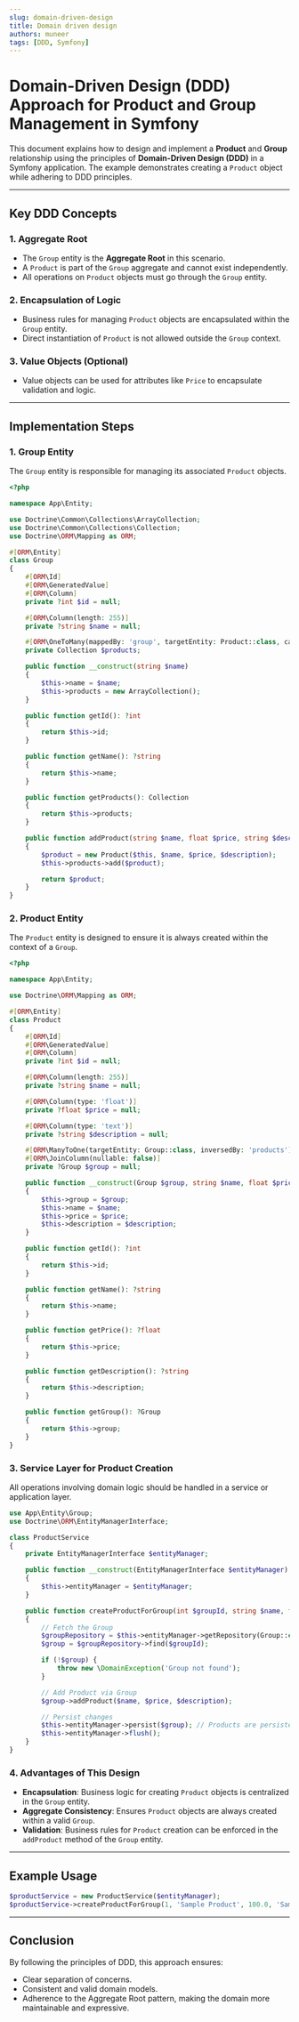 ```yaml
---
slug: domain-driven-design
title: Domain driven design
authors: muneer
tags: [DDD, Symfony]
---
```

# Domain-Driven Design (DDD) Approach for Product and Group Management in Symfony

This document explains how to design and implement a **Product** and **Group** relationship using the principles of **Domain-Driven Design (DDD)** in a Symfony application. The example demonstrates creating a `Product` object while adhering to DDD principles.

---

## **Key DDD Concepts**

### **1. Aggregate Root**
- The `Group` entity is the **Aggregate Root** in this scenario.
- A `Product` is part of the `Group` aggregate and cannot exist independently.
- All operations on `Product` objects must go through the `Group` entity.

### **2. Encapsulation of Logic**
- Business rules for managing `Product` objects are encapsulated within the `Group` entity.
- Direct instantiation of `Product` is not allowed outside the `Group` context.

### **3. Value Objects (Optional)**
- Value objects can be used for attributes like `Price` to encapsulate validation and logic.

---

## **Implementation Steps**

### **1. Group Entity**
The `Group` entity is responsible for managing its associated `Product` objects.

```php
<?php

namespace App\Entity;

use Doctrine\Common\Collections\ArrayCollection;
use Doctrine\Common\Collections\Collection;
use Doctrine\ORM\Mapping as ORM;

#[ORM\Entity]
class Group
{
    #[ORM\Id]
    #[ORM\GeneratedValue]
    #[ORM\Column]
    private ?int $id = null;

    #[ORM\Column(length: 255)]
    private ?string $name = null;

    #[ORM\OneToMany(mappedBy: 'group', targetEntity: Product::class, cascade: ['persist', 'remove'])]
    private Collection $products;

    public function __construct(string $name)
    {
        $this->name = $name;
        $this->products = new ArrayCollection();
    }

    public function getId(): ?int
    {
        return $this->id;
    }

    public function getName(): ?string
    {
        return $this->name;
    }

    public function getProducts(): Collection
    {
        return $this->products;
    }

    public function addProduct(string $name, float $price, string $description): Product
    {
        $product = new Product($this, $name, $price, $description);
        $this->products->add($product);

        return $product;
    }
}
```

### **2. Product Entity**
The `Product` entity is designed to ensure it is always created within the context of a `Group`.

```php
<?php

namespace App\Entity;

use Doctrine\ORM\Mapping as ORM;

#[ORM\Entity]
class Product
{
    #[ORM\Id]
    #[ORM\GeneratedValue]
    #[ORM\Column]
    private ?int $id = null;

    #[ORM\Column(length: 255)]
    private ?string $name = null;

    #[ORM\Column(type: 'float')]
    private ?float $price = null;

    #[ORM\Column(type: 'text')]
    private ?string $description = null;

    #[ORM\ManyToOne(targetEntity: Group::class, inversedBy: 'products')]
    #[ORM\JoinColumn(nullable: false)]
    private ?Group $group = null;

    public function __construct(Group $group, string $name, float $price, string $description)
    {
        $this->group = $group;
        $this->name = $name;
        $this->price = $price;
        $this->description = $description;
    }

    public function getId(): ?int
    {
        return $this->id;
    }

    public function getName(): ?string
    {
        return $this->name;
    }

    public function getPrice(): ?float
    {
        return $this->price;
    }

    public function getDescription(): ?string
    {
        return $this->description;
    }

    public function getGroup(): ?Group
    {
        return $this->group;
    }
}
```

### **3. Service Layer for Product Creation**
All operations involving domain logic should be handled in a service or application layer.

```php
use App\Entity\Group;
use Doctrine\ORM\EntityManagerInterface;

class ProductService
{
    private EntityManagerInterface $entityManager;

    public function __construct(EntityManagerInterface $entityManager)
    {
        $this->entityManager = $entityManager;
    }

    public function createProductForGroup(int $groupId, string $name, float $price, string $description): void
    {
        // Fetch the Group
        $groupRepository = $this->entityManager->getRepository(Group::class);
        $group = $groupRepository->find($groupId);

        if (!$group) {
            throw new \DomainException('Group not found');
        }

        // Add Product via Group
        $group->addProduct($name, $price, $description);

        // Persist changes
        $this->entityManager->persist($group); // Products are persisted via cascade
        $this->entityManager->flush();
    }
}
```

### **4. Advantages of This Design**
- **Encapsulation**: Business logic for creating `Product` objects is centralized in the `Group` entity.
- **Aggregate Consistency**: Ensures `Product` objects are always created within a valid `Group`.
- **Validation**: Business rules for `Product` creation can be enforced in the `addProduct` method of the `Group` entity.

---

## **Example Usage**

```php
$productService = new ProductService($entityManager);
$productService->createProductForGroup(1, 'Sample Product', 100.0, 'Sample Description');
```

---

## **Conclusion**
By following the principles of DDD, this approach ensures:
- Clear separation of concerns.
- Consistent and valid domain models.
- Adherence to the Aggregate Root pattern, making the domain more maintainable and expressive.
